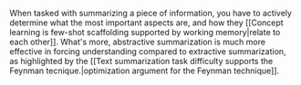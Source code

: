 When tasked with summarizing a piece of information, you have to actively determine what the most important aspects are, and how they [[Concept learning is few-shot scaffolding supported by working memory|relate to each other]]. What's more, abstractive summarization is much more effective in forcing understanding compared to extractive summarization, as highlighted by the [[Text summarization task difficulty supports the Feynman tecnique.|optimization argument for the Feynman technique]].